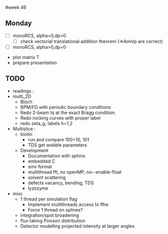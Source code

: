 #week 46
## Monday
- [ ] monoRCS, alpha=0,dp>0
    - [ ] check vectorial translational addition theorem (=>Amnlp are correct)
- [ ] monoRCS, alpha>0,dp=0
- plot matrix T
- prepare presentation


## TODO
- readings :
- multi_2D
    - Bloch
    - BPM/FD with periodic boundary conditions
    - Redo 2-beam Iq at the exact Bragg condition.
    - Redo rocking curves with proper label
    - redo zeta_g, labels h=1,2
- Multislice :
    - biotin
        - run and compare 100+10, 101
        - TDS get wobble parameters
    - Development
        - Documentation with sphinx
        - embedded C
        - smv format
        - multithread fft, no openMP,  no--enable-float
        - solvent scattering
        - defects vacancy, bending, TDS
      - lyzozyme
- misc
  - 1 thread per simulation flag
      - Implement multithreads access to fftw
      - Force 1 thread on splines?
  - integration/spot broadening
  - flux taking Poisson distribution
  - Detector modelling projected intensity at larger angles
